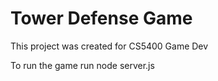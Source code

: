# Tower Defense Game

This project was created for CS5400 Game Dev

To run the game run node server.js
